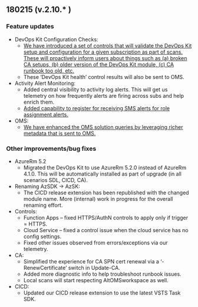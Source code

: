 ## 180215 (v.2.10.* )
### Feature updates

* DevOps Kit Configuration Checks: 
  * [We have introduced a set of controls that will validate the DevOps Kit setup and configuration for a given subscription as part of scans. These will proactively inform users about things such as (a) broken CA setups, (b) older version of the DevOps Kit module, (c) CA runbook too old, etc.](https://github.com/azsk/DevOpsKit-docs/blob/master/02-Secure-Development/ControlCoverage/Feature/AzSKCfg.md)
  * These ‘DevOps Kit health’ control results will also be sent to OMS.
* Activity Alert Monitoring:
  * Added central visibility to activity log alerts. This will get us telemetry on how frequently alerts are firing across subs and help enrich them.
  * [Added capability to register for receiving SMS alerts for role assignment alerts.](https://github.com/azsk/DevOpsKit-docs/blob/master/01-Subscription-Security/Readme.md#configure-alerts-for-your-subscription)
* OMS: 
  * [We have enhanced the OMS solution queries by leveraging richer metadata that is sent to OMS.](https://github.com/azsk/DevOpsKit-docs/blob/master/05-Alerting-and-Monitoring/Readme.md#guide-to-azsk-oms-solution-queries)
  
### Other improvements/bug fixes
* AzureRm 5.2
	* Migrated the DevOps Kit to use AzureRm 5.2.0 instead of AzureRm 4.1.0. This will be automatically installed as part of upgrade (in all scenarios SDL, CICD, CA).
* Renaming AzSDK -> AzSK:
	* The CICD release extension has been republished with the changed module name. More (internal) work in progress for the overall renaming effort. 
* Controls: 
	* Function Apps – fixed HTTPS/AuthN controls to apply only if trigger = HTTPS.
	* Cloud Service – fixed a control issue when the cloud service has no config settings.
	* Fixed other issues observed from errors/exceptions via our telemetry. 
* CA:
	* Simplified the experience for CA SPN cert renewal via a ‘-RenewCertificate’ switch in Update-CA.
	* Added more diagnostic info to help troubleshoot runbook issues.
	* Local scans will start respecting AltOMSworkspace as well.
* CICD: 
	* Updated our CICD release extension to use the latest VSTS Task SDK.
